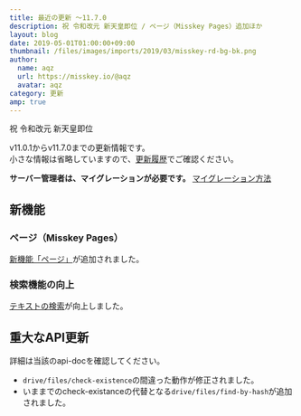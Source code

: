 ```yaml
---
title: 最近の更新 ～11.7.0
description: 祝 令和改元 新天皇即位 / ページ（Misskey Pages）追加ほか
layout: blog
date: 2019-05-01T01:00:00+09:00
thumbnail: /files/images/imports/2019/03/misskey-rd-bg-bk.png
author:
  name: aqz
  url: https://misskey.io/@aqz
  avatar: aqz
category: 更新
amp: true
---
```

祝 令和改元 新天皇即位

v11.0.1からv11.7.0までの更新情報です。  
小さな情報は省略していますので、[更新履歴](https://github.com/syuilo/misskey/blob/develop/CHANGELOG.md#1170-20190430)でご確認ください。

**サーバー管理者は、マイグレーションが必要です。** [マイグレーション方法](https://github.com/syuilo/misskey/blob/develop/CHANGELOG.md#migration)

## 新機能
### ページ（Misskey Pages）
[新機能「ページ」](../../../../wiki/usage/pages/)が追加されました。

### 検索機能の向上
[テキストの検索](../../../../wiki/usage/search/)が向上しました。

## 重大なAPI更新
詳細は当該のapi-docを確認してください。

- `drive/files/check-existence`の間違った動作が修正されました。
- いままでのcheck-existanceの代替となる`drive/files/find-by-hash`が追加されました。

